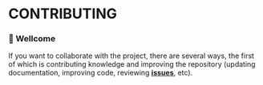 # CONTRIBUTING

### 📄 Wellcome
If you want to collaborate with the project, there are several ways, the first of which is contributing knowledge and improving the repository (updating documentation, improving code, reviewing __[issues](https://github.com/dani54196/menu-qr-restaurant/issues)__, etc). 
